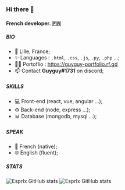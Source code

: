 ### Hi there 👋

#### French developer. 🇫🇷

##### BIO

- 📍 Lille, France;
- ✨ Languages : `.html`, `.css`, `.js`, `.py`, `.php` ...;
- 👨‍💻 Portoflio : https://guyguy-portfolio.rf.gd
- 📫 Contact **Guyguy#1731** on discord;

##### SKILLS

- 💻 Front-end (react, vue, angular ...);
- ⚙ Back-end (node, express ...);
- 📊 Database (mongodb, mysql ...);

##### SPEAK
- 🥖 French (native);
- 🌐 English (fluent);

##### STATS
![EsprIx GitHub stats](https://github-readme-stats.vercel.app/api?username=guyguy25&show_icons=true&theme=tokyonight)
![EsprIx GitHub stats](https://github-readme-stats.vercel.app/api/top-langs?username=guyguy25&show_icons=true&hide_border=true&theme=tokyonight&layout=compact)
